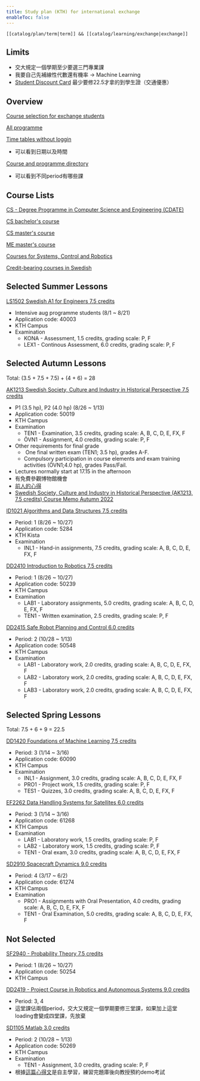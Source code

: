 ```yaml
---
title: Study plan (KTH) for international exchange
enableToc: false
---
```

	[[catalog/plan/term|term]] && [[catalog/learning/exchange|exchange]]

## Limits

- 交大規定一個學期至少要選三門專業課
- 我要自己先補線性代數還有機率 -> Machine Learning
- [Student Discount Card](https://www.kth.se/social/group/exchange-students-at/page/student-discount-card/) 最少要修22.5才拿的到學生證（交通優惠）

## Overview

[Course selection for exchange students](https://www.kth.se/en/studies/exchange/general/courses/course-selection-for-exchange-students-1.455772?1=1)

[All programme](https://www.kth.se/student/kurser/kurser-inom-program?l=en)

[Time tables without loggin](https://cloud.timeedit.net/kth/web/)
- 可以看到日期以及時間

[Course and programme directory](https://www.kth.se/student/kurser/sokkurs?eduLevel=1&eduLevel=2&showOptions=onlyEnglish) 
- 可以看到不同period有哪些課

## Course Lists

[CS - Degree Programme in Computer Science and Engineering (CDATE)](https://www.kth.se/student/kurser/program/CDATE?l=en)

[CS bachelor's course](https://www.kth.se/en/studies/bachelor/information-communication-technology/courses-for-information-and-communication-technology-1.878076)

[CS master's course](https://www.kth.se/en/studies/master/computer-science/courses-computer-science-1.502267)

[ME master's course](https://www.kth.se/en/studies/master/engineering-mechanics/courses-engineering-mechanics-1.268705)

[Courses for Systems, Control and Robotics](https://www.kth.se/en/studies/master/systems-control-robotics/courses-for-systems-control-and-robotics-1.268326)

[Credit-bearing courses in Swedish](https://www.kth.se/en/larande/sprak/utbildning/sprak/swe/poanggivande-kurser-i-svenska-1.824010)

## Selected Summer Lessons

[LS1502 Swedish A1 for Engineers 7.5 credits](https://www.kth.se/student/kurser/kurs/LS1502?l=en)
- Intensive aug programme students (8/1 ~ 8/21)
- Application code: 40003
- KTH Campus
- Examination  
	- KONA - Assessment, 1.5 credits, grading scale: P, F
	- LEX1 - Continous Assessment, 6.0 credits, grading scale: P, F

## Selected Autumn Lessons

Total: (3.5 + 7.5 + 7.5) + (4 + 6) = 28 

[AK1213 Swedish Society, Culture and Industry in Historical Perspective 7.5 credits](https://www.kth.se/student/kurser/kurs/AK1213?l=en)
- P1 (3.5 hp), P2 (4.0 hp) (8/26 ~ 1/13)
- Application code: 50019
- KTH Campus
- Examination
	- TEN1 - Examination, 3.5 credits, grading scale: A, B, C, D, E, FX, F
	- ÖVN1 - Assignment, 4.0 credits, grading scale: P, F
- Other requirements for final grade
	-  One final written exam (TEN1; 3.5 hp), grades A-F.
	- Compulsory participation in course elements and exam training activities (ÖVN1;4.0 hp), grades Pass/Fail.
- Lectures normally start at 17.15 in the afternoon
- 有免費參觀博物館機會
- [前人的心得](https://drive.google.com/file/d/1mZcl1Zf62Mh06A3_C5QtN1zCeKecYp8t/view)
- [Swedish Society, Culture and Industry in Historical Perspective (AK1213, 7.5 credits) Course Memo Autumn 2022](https://kursinfostorageprod.blob.core.windows.net/memo-blob-container/memo-AK121320222-04044b541d73.pdf)

[ID1021 Algorithms and Data Structures 7.5 credits](https://www.kth.se/student/kurser/kurs/ID1021?l=en)
- Period: 1 (8/26 ~ 10/27)
- Application code: 5284
- KTH Kista
- Examination
	- INL1 - Hand-in assignments, 7.5 credits, grading scale: A, B, C, D, E, FX, F

[DD2410 Introduction to Robotics 7.5 credits](https://www.kth.se/student/kurser/kurs/DD2410?l=en)
- Period: 1 (8/26 ~ 10/27)
- Application code: 50239
- KTH Campus
- Examination
	- LAB1 - Laboratory assignments, 5.0 credits, grading scale: A, B, C, D, E, FX, F
	- TEN1 - Written examination, 2.5 credits, grading scale: P, F

[DD2415 Safe Robot Planning and Control 6.0 credits](https://www.kth.se/student/kurser/kurs/DD2415?startterm=20242&l=en)
- Period: 2 (10/28 ~ 1/13)
- Application code: 50548
- KTH Campus
- Examination
	- LAB1 - Laboratory work, 2.0 credits, grading scale: A, B, C, D, E, FX, F
	- LAB2 - Laboratory work, 2.0 credits, grading scale: A, B, C, D, E, FX, F
	- LAB3 - Laboratory work, 2.0 credits, grading scale: A, B, C, D, E, FX, F

## Selected Spring Lessons

Total: 7.5 + 6 + 9  = 22.5

[DD1420 Foundations of Machine Learning 7.5 credits](https://www.kth.se/student/kurser/kurs/DD1420?startterm=20251&l=en)
- Period: 3 (1/14 ~ 3/16)
- Application code: 60090
- KTH Campus
- Examination
	- INL1 - Assignment, 3.0 credits, grading scale: A, B, C, D, E, FX, F
	- PRO1 - Project work, 1.5 credits, grading scale: P, F
	- TES1 - Quizzes, 3.0 credits, grading scale: A, B, C, D, E, FX, F

[EF2262 Data Handling Systems for Satellites 6.0 credits](https://www.kth.se/student/kurser/kurs/EF2262?l=en)
- Period: 3 (1/14 ~ 3/16)
- Application code: 61268
- KTH Campus
- Examination
	- LAB1 - Laboratory work, 1.5 credits, grading scale: P, F
	- LAB2 - Laboratory work, 1.5 credits, grading scale: P, F
	- TEN1 - Oral exam, 3.0 credits, grading scale: A, B, C, D, E, FX, F

[SD2910 Spacecraft Dynamics 9.0 credits](https://www.kth.se/student/kurser/kurs/SD2910?startterm=20251&l=en)
- Period: 4 (3/17 ~ 6/2)
- Application code: 61274
- KTH Campus
- Examination
	- PRO1 - Assignments with Oral Presentation, 4.0 credits, grading scale: A, B, C, D, E, FX, F
	- TEN1 - Oral Examination, 5.0 credits, grading scale: A, B, C, D, E, FX, F

## Not Selected

[SF2940 - Probability Theory 7.5 credits](https://www.kth.se/student/kurser/kurs/SF2940?l=en)
- Period: 1 (8/26 ~ 10/27)
- Application code: 50254
- KTH Campus

[DD2419 - Project Course in Robotics and Autonomous Systems 9.0 credits](https://www.kth.se/student/kurser/kurs/DD2419?l=en)
- Period: 3, 4
- 這堂課佔兩個period，交大又規定一個學期要修三堂課，如果加上這堂loading會變成四堂課，先放棄

[SD1105 Matlab 3.0 credits](https://www.kth.se/student/kurser/kurs/SD1105?l=en)
- Period: 2 (10/28 ~ 1/13)
- Application code: 50269
- KTH Campus
- Examination
	- TEN1 - Assignment, 3.0 credits, grading scale: P, F
- 根據[這篇心得文](https://drive.google.com/file/d/18053yarTPAhlpl_4CAVphCix9Bo7actg/view)是自主學習，練習完題庫後向教授預約demo考試